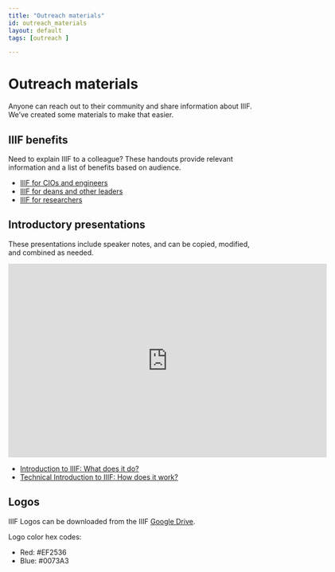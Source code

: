 ```yaml
---
title: "Outreach materials"
id: outreach_materials
layout: default
tags: [outreach ]

---
```

# Outreach materials

Anyone can reach out to their community and share information about IIIF. We’ve created some materials to make that easier.

## IIIF benefits
Need to explain IIIF to a colleague? These handouts provide relevant information and a list of benefits based on audience.
- [IIIF for CIOs and engineers](https://docs.google.com/document/d/1RJbJ8MdNWC_6Y1fyCvvtAzZfQIhHNDiFrpS2XA5TdGs/edit?usp=sharing)
- [IIIF for deans and other leaders](https://docs.google.com/document/d/1G62fUv1V6iUhskMDNgZlcyXVoIk4O9_FIOrL4kjlxXM/edit?usp=sharing)
- [IIIF for researchers](https://docs.google.com/document/d/1GWfh0F6HlzJtII9JxyED2CQ4eH9qwtGdO9yhMHxqvjs/edit?usp=sharing)

## Introductory presentations
These presentations include speaker notes, and can be copied, modified, and combined as needed.

<iframe src="https://docs.google.com/presentation/d/e/2PACX-1vSZBOKRS7wqhdaoUXyxAcc7UfimD7CooY6O0npe-djE7aGtvLLA8Zo-dzcMtZlpICnRRuitquURTAFB/embed?start=false&loop=false&delayms=3000" frameborder="0" width="640" height="389" allowfullscreen="true" mozallowfullscreen="true" webkitallowfullscreen="true"></iframe>

- [Introduction to IIIF: What does it do?](https://docs.google.com/presentation/d/1Qg6fHn6p040crWf8bbE4v3heVQepqa9DnDP8yks3tk0/edit?usp=sharing)
- [Technical Introduction to IIIF: How does it work?](https://docs.google.com/presentation/d/1wsS_hNzxFxkJTnXto7rRLCN7nMVGxGsjvlOA-rZmCDw/edit?usp=sharing)

## Logos
IIIF Logos can be downloaded from the IIIF [Google Drive](https://drive.google.com/drive/folders/0B8APFBow4sHvY044Sm10SFdNWG8?usp=sharing).

Logo color hex codes:
- Red: #EF2536
- Blue: #0073A3
